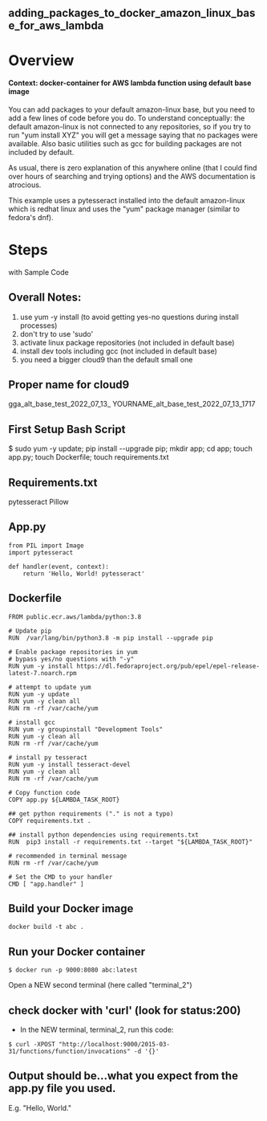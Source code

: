 
## adding_packages_to_docker_amazon_linux_base_for_aws_lambda

# Overview
#### Context: docker-container for AWS lambda function using default base image

You can add packages to your default amazon-linux base, but you need to add a few lines of code before you do. To understand conceptually: the default amazon-linux is not connected to any repositories, so if you try to run "yum install XYZ" you will get a message saying that no packages were available. Also basic utilities such as gcc for building packages are not included by default. 

As usual, there is zero explanation of this anywhere online (that I could find over hours of searching and trying options) and the AWS documentation is atrocious. 

This example uses a pytesseract installed into the default amazon-linux which is redhat linux and uses the "yum" package manager (similar to fedora's dnf).

# Steps 
with Sample Code

## Overall Notes:
1. use yum -y install (to avoid getting yes-no questions during install processes)
2. don't try to use 'sudo'
2. activate linux package repositories (not included in default base)
3. install dev tools including gcc (not included in default base) 
4. you need a bigger cloud9 than the default small one


## Proper name for cloud9
gga_alt_base_test_2022_07_13_
YOURNAME_alt_base_test_2022_07_13_1717


## First Setup Bash Script
$ sudo yum -y update; pip install --upgrade pip; mkdir app; cd app; touch app.py; touch Dockerfile; touch requirements.txt


## Requirements.txt
pytesseract
Pillow

## App.py
```
from PIL import Image
import pytesseract

def handler(event, context): 
    return 'Hello, World! pytesseract'
```


## Dockerfile
```
FROM public.ecr.aws/lambda/python:3.8

# Update pip
RUN  /var/lang/bin/python3.8 -m pip install --upgrade pip

# Enable package repositories in yum
# bypass yes/no questions with "-y"
RUN yum -y install https://dl.fedoraproject.org/pub/epel/epel-release-latest-7.noarch.rpm

# attempt to update yum
RUN yum -y update 
RUN yum -y clean all  
RUN rm -rf /var/cache/yum

# install gcc
RUN yum -y groupinstall "Development Tools" 
RUN yum -y clean all  
RUN rm -rf /var/cache/yum

# install py tesseract
RUN yum -y install tesseract-devel 
RUN yum -y clean all  
RUN rm -rf /var/cache/yum

# Copy function code
COPY app.py ${LAMBDA_TASK_ROOT}

## get python requirements ("." is not a typo)
COPY requirements.txt .

## install python dependencies using requirements.txt
RUN  pip3 install -r requirements.txt --target "${LAMBDA_TASK_ROOT}"

# recommended in terminal message
RUN rm -rf /var/cache/yum

# Set the CMD to your handler 
CMD [ "app.handler" ] 
```



## Build your Docker image
```
docker build -t abc .
```


## Run your Docker container
```
$ docker run -p 9000:8080 abc:latest
```

Open a NEW second terminal (here called "terminal_2")

## check docker with 'curl' (look for status:200)
- In the NEW terminal, terminal_2, run this code:
```
$ curl -XPOST "http://localhost:9000/2015-03-31/functions/function/invocations" -d '{}'
```

## Output should be...what you expect from the app.py file you used. 
E.g. "Hello, World."
